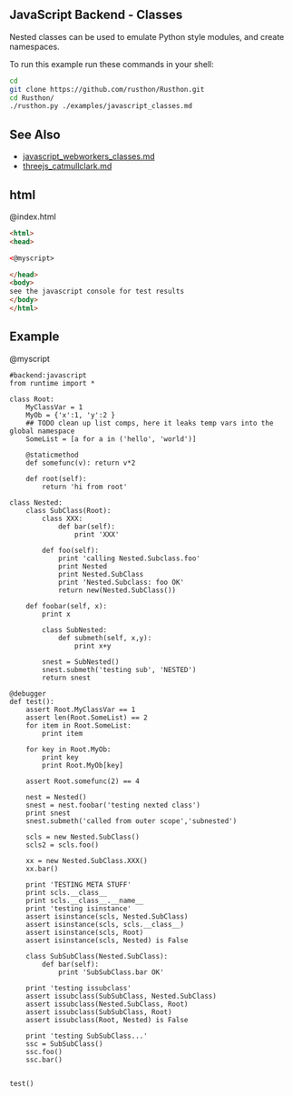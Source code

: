 JavaScript Backend - Classes
-------

Nested classes can be used to emulate Python style modules, and create namespaces.

To run this example run these commands in your shell:

```bash
cd
git clone https://github.com/rusthon/Rusthon.git
cd Rusthon/
./rusthon.py ./examples/javascript_classes.md
```

See Also
--------
* [javascript_webworkers_classes.md](javascript_webworkers_classes.md)
* [threejs_catmullclark.md](threejs_catmullclark.md)


html
----


@index.html
```html
<html>
<head>

<@myscript>

</head>
<body>
see the javascript console for test results
</body>
</html>
```

Example
--------

@myscript
```rusthon
#backend:javascript
from runtime import *

class Root:
	MyClassVar = 1
	MyOb = {'x':1, 'y':2 }
	## TODO clean up list comps, here it leaks temp vars into the global namespace
	SomeList = [a for a in ('hello', 'world')]

	@staticmethod
	def somefunc(v): return v*2

	def root(self):
		return 'hi from root'

class Nested:
	class SubClass(Root):
		class XXX:
			def bar(self):
				print 'XXX'

		def foo(self):
			print 'calling Nested.Subclass.foo'
			print Nested
			print Nested.SubClass
			print 'Nested.Subclass: foo OK'
			return new(Nested.SubClass())

	def foobar(self, x):
		print x

		class SubNested:
			def submeth(self, x,y):
				print x+y

		snest = SubNested()
		snest.submeth('testing sub', 'NESTED')
		return snest

@debugger
def test():
	assert Root.MyClassVar == 1
	assert len(Root.SomeList) == 2
	for item in Root.SomeList:
		print item

	for key in Root.MyOb:
		print key
		print Root.MyOb[key]

	assert Root.somefunc(2) == 4

	nest = Nested()
	snest = nest.foobar('testing nexted class')
	print snest
	snest.submeth('called from outer scope','subnested')

	scls = new Nested.SubClass()
	scls2 = scls.foo()

	xx = new Nested.SubClass.XXX()
	xx.bar()

	print 'TESTING META STUFF'
	print scls.__class__
	print scls.__class__.__name__
	print 'testing isinstance'
	assert isinstance(scls, Nested.SubClass)
	assert isinstance(scls, scls.__class__)
	assert isinstance(scls, Root)
	assert isinstance(scls, Nested) is False

	class SubSubClass(Nested.SubClass):
		def bar(self):
			print 'SubSubClass.bar OK'

	print 'testing issubclass'
	assert issubclass(SubSubClass, Nested.SubClass)
	assert issubclass(Nested.SubClass, Root)
	assert issubclass(SubSubClass, Root)
	assert issubclass(Root, Nested) is False

	print 'testing SubSubClass...'
	ssc = SubSubClass()
	ssc.foo()
	ssc.bar()


test()

```